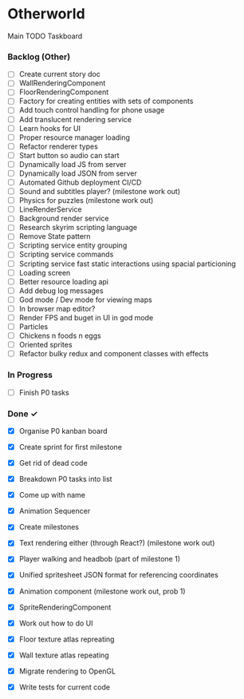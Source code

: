 # Otherworld

Main TODO Taskboard 

### Backlog (Other)

- [ ] Create current story doc  
- [ ] WallRenderingComponent  
- [ ] FloorRenderingComponent  
- [ ] Factory for creating entities with sets of components  
- [ ] Add touch control handling for phone usage  
- [ ] Add translucent rendering service  
- [ ] Learn hooks for UI  
- [ ] Proper resource manager loading  
- [ ] Refactor renderer types  
- [ ] Start button so audio can start  
- [ ] Dynamically load JS from server  
- [ ] Dynamically load JSON from server  
- [ ] Automated Github deployment CI/CD  
- [ ] Sound and subtitles player? (milestone work out)  
- [ ] Physics for puzzles (milestone work out)  
- [ ] LineRenderService  
- [ ] Background render service  
- [ ] Research skyrim scripting language  
- [ ] Remove State pattern  
- [ ] Scripting service entity grouping  
- [ ] Scripting service commands  
- [ ] Scripting service fast static interactions using spacial particioning  
- [ ] Loading screen  
- [ ] Better resource loading api  
- [ ] Add debug log messages  
- [ ] God mode / Dev mode for viewing maps  
- [ ] In browser map editor?  
- [ ] Render FPS and buget in UI in god mode  
- [ ] Particles  
- [ ] Chickens n foods n eggs  
- [ ] Oriented sprites  
- [ ] Refactor bulky redux and component classes with effects  

### In Progress

- [ ] Finish P0 tasks  

### Done ✓

- [x] Organise P0 kanban board  
- [x] Create sprint for first milestone  
- [x] Get rid of dead code  
- [x] Breakdown P0 tasks into list  
- [x] Come up with name  
- [x] Animation Sequencer  
- [x] Create milestones  
- [x] Text rendering either (through React?) (milestone work out)  
- [x] Player walking and headbob (part of milestone 1)  
- [x] Unified spritesheet JSON format for referencing coordinates  
- [x] Animation component (milestone work out, prob 1)  
- [x] SpriteRenderingComponent  
- [x] Work out how to do UI  
- [x] Floor texture atlas repreating  
- [x] Wall texture atlas repeating  
- [x] Migrate rendering to OpenGL  
- [x] Write tests for current code  

